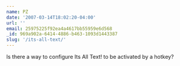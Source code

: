 ```yaml
---
name: PZ
date: '2007-03-14T18:02:20-04:00'
url: ''
email: 25975225f92ea4a4617bb55959e6d568
_id: 969a902a-6414-4886-b463-1093d1443387
slug: '/its-all-text/'
---
```


Is there a way to configure Its All Text! to be activated by a hotkey?
